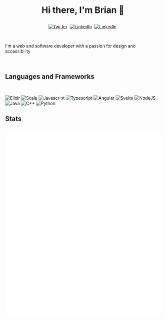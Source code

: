# <p style="text-align: center;"><b>Hi there, I'm Brian 👋</b></p>

<p style="text-align: center;"><a href="https://twitter.com/illumincrotty"><img src="https://img.shields.io/badge/Twitter-1DA1F2?style=for-the-badge&logo=twitter&logoColor=white" alt="Twitter" /></a>&nbsp;
<a href="https://www.linkedin.com/in/briancrotty-1/"><img src="https://img.shields.io/badge/LinkedIn-0077B5?style=for-the-badge&logo=linkedin&logoColor=white" alt="LinkedIn" /></a>&nbsp;
<a href="https://open.spotify.com/user/1221888335?si=b40b6957f4b04c92"><img src="https://img.shields.io/badge/Spotify-1ED760?&style=for-the-badge&logo=spotify&logoColor=1DB954&color=black" alt="LinkedIn" /></a>&nbsp;
</p>

<br />

I'm a web and software developer with a passion for design and accessibility

<br />

## Languages and Frameworks

<br />

![Elixir](https://img.shields.io/badge/elixir-%234B275F.svg?style=for-the-badge&logo=elixir&logoColor=white)
![Scala](https://img.shields.io/badge/scala-%23DC322F.svg?style=for-the-badge&logo=scala&logoColor=white)
![Javascript](https://img.shields.io/badge/JavaScript-323330?style=for-the-badge&logo=javascript&logoColor=F7DF1E)
![Typescript](https://img.shields.io/badge/TypeScript-007ACC?style=for-the-badge&logo=typescript&logoColor=white)
![Angular](https://img.shields.io/badge/angular-%23DD0031.svg?style=for-the-badge&logo=angular&logoColor=white)
![Svelte](https://img.shields.io/badge/svelte-%23f1413d.svg?style=for-the-badge&logo=svelte&logoColor=white)
![NodeJS](https://img.shields.io/badge/node.js-6DA55F?style=for-the-badge&logo=node.js&logoColor=white)
![Java](https://img.shields.io/badge/Java-ED8B00?style=for-the-badge&logo=java&logoColor=white)
![C++](https://img.shields.io/badge/C%2B%2B-00599C?style=for-the-badge&logo=c%2B%2B&logoColor=white)
![Python](https://img.shields.io/badge/Python-FFD43B?style=for-the-badge&logo=python&logoColor=blue)
<br />

## Stats

<br />

<!-- ![Brian's GitHub stats](https://github-readme-stats-pro.vercel.app/api?username=illumincrotty&count_private=true&include_all_commits=true)

![Brian's most used languages in the last year](https://api.githubtrends.io/user/svg/illumincrotty/langs?time_range=one_year&loc_metric=changed) -->
<section style="text-align: center;">
	<img align="center" src="https://github.com/illumincrotty/illumincrotty/raw/main/generated/overview.svg" alt="Brian's GitHub overview" style="max-width: 100%;">
	<img align="center" src="https://github.com/illumincrotty/illumincrotty/raw/main/generated/languages.svg" alt="Brian's GitHub Languages" style="max-width: 100%;">
</section>
